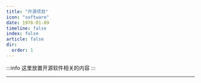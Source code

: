 ```yaml
---
title: "开源项目"
icon: "software"
date: 1978-01-09
timeline: false
index: false
article: false
dir:
  order: 1
---
```


:::info
这里放置开源软件相关的内容
:::

--- 
<AutoCatalog />
